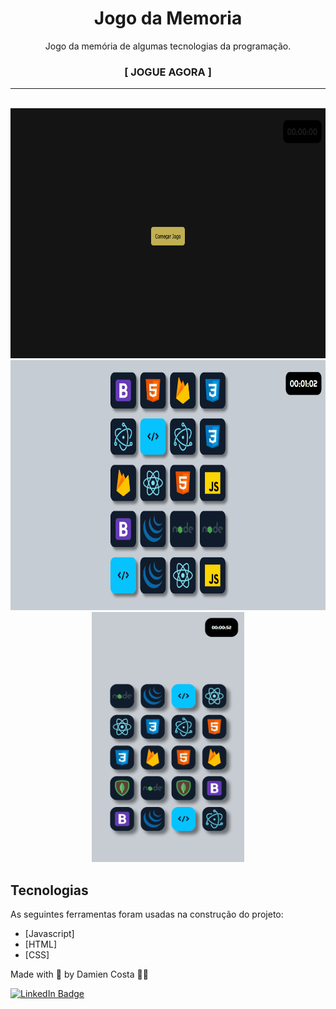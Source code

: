 <h1 align="center">Jogo da Memoria</h1>

<p align="center">Jogo da memória de algumas tecnologias da programação.</p>
<h3 align="center"><a src="https://mienblack.github.io/jogo-da-memoria/"><strong>[ JOGUE AGORA ]</strong></a></h3>

---

<br>


<div align="center">
  <img alt="memoryGame_start" title="Iniciar Jogo" src="./toReadme/inicio_jogo.gif" height="400px"/>
  <img alt="memoryGame_over" title="Fim do jogo" src="./toReadme/fim_jogo.gif" height="400px"/>
  <img alt="memoryGame_onMobile" title="Fim do jogo no Mobile" src="./toReadme/fim_mobile.gif" height="400px"/>

</div>

## Tecnologias

As seguintes ferramentas foram usadas na construção do projeto:

- [Javascript]
- [HTML]
- [CSS]

Made with 💟 by Damien Costa ✌🏿

[![LinkedIn Badge](https://img.shields.io/badge/-Damien_Costa-blue?style=flat-square&logo=Linkedin&logoColor=white&link=https://www.linkedin.com/in/arthurpc03/)](https://www.linkedin.com/in/damien-costa-969953164/)